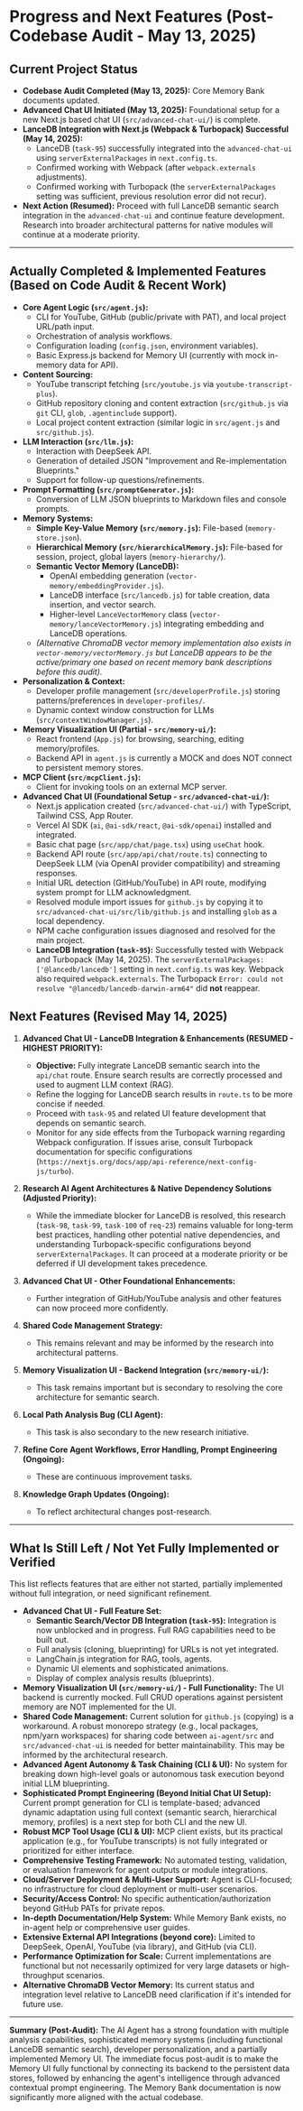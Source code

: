 # Progress and Next Features (Post-Codebase Audit - May 13, 2025)

## Current Project Status
- **Codebase Audit Completed (May 13, 2025):** Core Memory Bank documents updated.
- **Advanced Chat UI Initiated (May 13, 2025):** Foundational setup for a new Next.js based chat UI (`src/advanced-chat-ui/`) is complete.
- **LanceDB Integration with Next.js (Webpack & Turbopack) Successful (May 14, 2025):**
    - LanceDB (`task-95`) successfully integrated into the `advanced-chat-ui` using `serverExternalPackages` in `next.config.ts`.
    - Confirmed working with Webpack (after `webpack.externals` adjustments).
    - Confirmed working with Turbopack (the `serverExternalPackages` setting was sufficient, previous resolution error did not recur).
- **Next Action (Resumed):** Proceed with full LanceDB semantic search integration in the `advanced-chat-ui` and continue feature development. Research into broader architectural patterns for native modules will continue at a moderate priority.

---

## Actually Completed & Implemented Features (Based on Code Audit & Recent Work)

-   **Core Agent Logic (`src/agent.js`):**
    -   CLI for YouTube, GitHub (public/private with PAT), and local project URL/path input.
    -   Orchestration of analysis workflows.
    -   Configuration loading (`config.json`, environment variables).
    -   Basic Express.js backend for Memory UI (currently with mock in-memory data for API).
-   **Content Sourcing:**
    -   YouTube transcript fetching (`src/youtube.js` via `youtube-transcript-plus`).
    -   GitHub repository cloning and content extraction (`src/github.js` via `git` CLI, `glob`, `.agentinclude` support).
    -   Local project content extraction (similar logic in `src/agent.js` and `src/github.js`).
-   **LLM Interaction (`src/llm.js`):**
    -   Interaction with DeepSeek API.
    -   Generation of detailed JSON "Improvement and Re-implementation Blueprints."
    -   Support for follow-up questions/refinements.
-   **Prompt Formatting (`src/promptGenerator.js`):**
    -   Conversion of LLM JSON blueprints to Markdown files and console prompts.
-   **Memory Systems:**
    -   **Simple Key-Value Memory (`src/memory.js`):** File-based (`memory-store.json`).
    -   **Hierarchical Memory (`src/hierarchicalMemory.js`):** File-based for session, project, global layers (`memory-hierarchy/`).
    -   **Semantic Vector Memory (LanceDB):**
        -   OpenAI embedding generation (`vector-memory/embeddingProvider.js`).
        -   LanceDB interface (`src/lancedb.js`) for table creation, data insertion, and vector search.
        -   Higher-level `LanceVectorMemory` class (`vector-memory/lanceVectorMemory.js`) integrating embedding and LanceDB operations.
    -   *(Alternative ChromaDB vector memory implementation also exists in `vector-memory/vectorMemory.js` but LanceDB appears to be the active/primary one based on recent memory bank descriptions before this audit).*
-   **Personalization & Context:**
    -   Developer profile management (`src/developerProfile.js`) storing patterns/preferences in `developer-profiles/`.
    -   Dynamic context window construction for LLMs (`src/contextWindowManager.js`).
-   **Memory Visualization UI (Partial - `src/memory-ui/`):**
    -   React frontend (`App.js`) for browsing, searching, editing memory/profiles.
    -   Backend API in `agent.js` is currently a MOCK and does NOT connect to persistent memory stores.
-   **MCP Client (`src/mcpClient.js`):**
    -   Client for invoking tools on an external MCP server.
-   **Advanced Chat UI (Foundational Setup - `src/advanced-chat-ui/`):**
    -   Next.js application created (`src/advanced-chat-ui/`) with TypeScript, Tailwind CSS, App Router.
    -   Vercel AI SDK (`ai`, `@ai-sdk/react`, `@ai-sdk/openai`) installed and integrated.
    -   Basic chat page (`src/app/chat/page.tsx`) using `useChat` hook.
    -   Backend API route (`src/app/api/chat/route.ts`) connecting to DeepSeek LLM (via OpenAI provider compatibility) and streaming responses.
    -   Initial URL detection (GitHub/YouTube) in API route, modifying system prompt for LLM acknowledgment.
    -   Resolved module import issues for `github.js` by copying it to `src/advanced-chat-ui/src/lib/github.js` and installing `glob` as a local dependency.
    -   NPM cache configuration issues diagnosed and resolved for the main project.
    -   **LanceDB Integration (`task-95`):** Successfully tested with Webpack and Turbopack (May 14, 2025). The `serverExternalPackages: ['@lancedb/lancedb']` setting in `next.config.ts` was key. Webpack also required `webpack.externals`. The Turbopack `Error: could not resolve "@lancedb/lancedb-darwin-arm64"` did **not** reappear.

## Next Features (Revised May 14, 2025)

1.  **Advanced Chat UI - LanceDB Integration & Enhancements (RESUMED - HIGHEST PRIORITY):**
    *   **Objective:** Fully integrate LanceDB semantic search into the `api/chat` route. Ensure search results are correctly processed and used to augment LLM context (RAG).
    *   Refine the logging for LanceDB search results in `route.ts` to be more concise if needed.
    *   Proceed with `task-95` and related UI feature development that depends on semantic search.
    *   Monitor for any side effects from the Turbopack warning regarding Webpack configuration. If issues arise, consult Turbopack documentation for specific configurations (`https://nextjs.org/docs/app/api-reference/next-config-js/turbo`).

2.  **Research AI Agent Architectures & Native Dependency Solutions (Adjusted Priority):**
    *   While the immediate blocker for LanceDB is resolved, this research (`task-98`, `task-99`, `task-100` of `req-23`) remains valuable for long-term best practices, handling other potential native dependencies, and understanding Turbopack-specific configurations beyond `serverExternalPackages`. It can proceed at a moderate priority or be deferred if UI development takes precedence.

3.  **Advanced Chat UI - Other Foundational Enhancements:**
    *   Further integration of GitHub/YouTube analysis and other features can now proceed more confidently.

4.  **Shared Code Management Strategy:**
    *   This remains relevant and may be informed by the research into architectural patterns.

5.  **Memory Visualization UI - Backend Integration (`src/memory-ui/`):**
    *   This task remains important but is secondary to resolving the core architecture for semantic search.

6.  **Local Path Analysis Bug (CLI Agent):**
    *   This task is also secondary to the new research initiative.

7.  **Refine Core Agent Workflows, Error Handling, Prompt Engineering (Ongoing):**
    *   These are continuous improvement tasks.

8.  **Knowledge Graph Updates (Ongoing):**
    *   To reflect architectural changes post-research.


---

## What Is Still Left / Not Yet Fully Implemented or Verified

This list reflects features that are either not started, partially implemented without full integration, or need significant refinement.

-   **Advanced Chat UI - Full Feature Set:**
    *   **Semantic Search/Vector DB Integration (`task-95`):** Integration is now unblocked and in progress. Full RAG capabilities need to be built out.
    *   Full analysis (cloning, blueprinting) for URLs is not yet integrated.
    *   LangChain.js integration for RAG, tools, agents.
    *   Dynamic UI elements and sophisticated animations.
    *   Display of complex analysis results (blueprints).
-   **Memory Visualization UI (`src/memory-ui/`) - Full Functionality:** The UI backend is currently mocked. Full CRUD operations against persistent memory are NOT implemented for the UI.
-   **Shared Code Management:** Current solution for `github.js` (copying) is a workaround. A robust monorepo strategy (e.g., local packages, npm/yarn workspaces) for sharing code between `ai-agent/src` and `src/advanced-chat-ui` is needed for better maintainability. This may be informed by the architectural research.
-   **Advanced Agent Autonomy & Task Chaining (CLI & UI):** No system for breaking down high-level goals or autonomous task execution beyond initial LLM blueprinting.
-   **Sophisticated Prompt Engineering (Beyond Initial Chat UI Setup):** Current prompt generation for CLI is template-based; advanced dynamic adaptation using full context (semantic search, hierarchical memory, profiles) is a next step for both CLI and the new UI.
-   **Robust MCP Tool Usage (CLI & UI):** MCP client exists, but its practical application (e.g., for YouTube transcripts) is not fully integrated or prioritized for either interface.
-   **Comprehensive Testing Framework:** No automated testing, validation, or evaluation framework for agent outputs or module integrations.
-   **Cloud/Server Deployment & Multi-User Support:** Agent is CLI-focused; no infrastructure for cloud deployment or multi-user scenarios.
-   **Security/Access Control:** No specific authentication/authorization beyond GitHub PATs for private repos.
-   **In-depth Documentation/Help System:** While Memory Bank exists, no in-agent help or comprehensive user guides.
-   **Extensive External API Integrations (beyond core):** Limited to DeepSeek, OpenAI, YouTube (via library), and GitHub (via CLI).
-   **Performance Optimization for Scale:** Current implementations are functional but not necessarily optimized for very large datasets or high-throughput scenarios.
-   **Alternative ChromaDB Vector Memory:** Its current status and integration level relative to LanceDB need clarification if it's intended for future use.

---

**Summary (Post-Audit):**
The AI Agent has a strong foundation with multiple analysis capabilities, sophisticated memory systems (including functional LanceDB semantic search), developer personalization, and a partially implemented Memory UI. The immediate focus post-audit is to make the Memory UI fully functional by connecting its backend to the persistent data stores, followed by enhancing the agent's intelligence through advanced contextual prompt engineering. The Memory Bank documentation is now significantly more aligned with the actual codebase.
